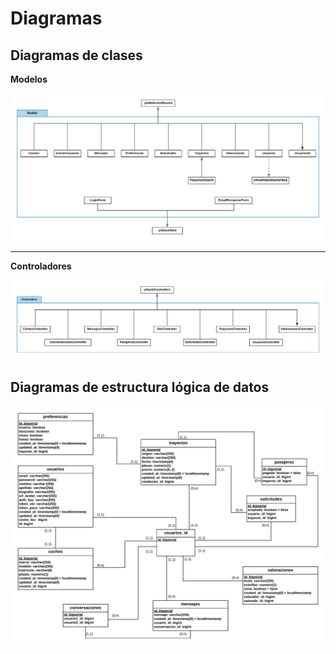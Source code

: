 # Diagramas

## Diagramas de clases

**Modelos**

![Diagrama modelos](images/diagrama-models.png)

***

**Controladores**

![Diagrama controladores](images/diagrama-controllers.png)

## Diagramas de estructura lógica de datos

![Diagrama datos](images/diagrama-datos.png)
